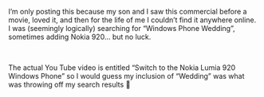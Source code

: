 I’m only posting this because my son and I saw this commercial before a movie, loved it, and then for the life of me I couldn’t find it anywhere online. I was (seemingly logically) searching for &#8220;Windows Phone Wedding”, sometimes adding Nokia 920… but no luck.



&nbsp;

The actual You Tube video is entitled “Switch to the Nokia Lumia 920 Windows Phone” so I would guess my inclusion of “Wedding” was what was throwing off my search results 🙂